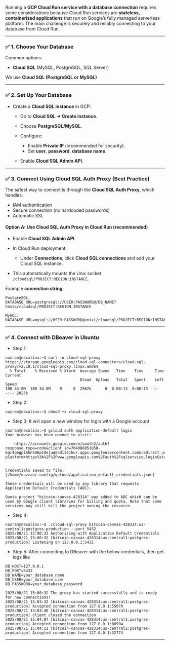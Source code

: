 Running a **GCP Cloud Run service with a database connection** requires some considerations because Cloud Run services are **stateless, containerized applications** that run on Google’s fully managed serverless platform. The main challenge is securely and reliably connecting to your database from Cloud Run.

---

### ✅ 1. **Choose Your Database**

Common options:

* **Cloud SQL** (MySQL, PostgreSQL, SQL Server)

We use **Cloud SQL (PostgreSQL or MySQL)**

---

### ✅ 2. **Set Up Your Database**

* Create a **Cloud SQL instance** in GCP:

  * Go to **Cloud SQL → Create instance**.
  * Choose **PostgreSQL/MySQL**.
  * Configure:

    * Enable **Private IP** (recommended for security).
    * Set **user**, **password**, **database name**.
  * Enable **Cloud SQL Admin API**.

---

### ✅ 3. **Connect Using Cloud SQL Auth Proxy (Best Practice)**

The safest way to connect is through the **Cloud SQL Auth Proxy**, which handles:

* IAM authentication
* Secure connection (no hardcoded passwords)
* Automatic SSL

#### **Option A: Use Cloud SQL Auth Proxy in Cloud Run (recommended)**

* Enable **Cloud SQL Admin API**.
* In Cloud Run deployment:

  * Under **Connections**, click **Cloud SQL connections** and add your Cloud SQL instance.
* This automatically mounts the Unix socket `/cloudsql/PROJECT:REGION:INSTANCE`.

Example **connection string**:

```
PostgreSQL:
DATABASE_URL=postgresql://USER:PASSWORD@/DB_NAME?host=/cloudsql/PROJECT:REGION:INSTANCE

MySQL:
DATABASE_URL=mysql://USER:PASSWORD@unix(/cloudsql/PROJECT:REGION:INSTANCE)/DB_NAME
```

---

### ✅ 4. **Connect with DBeaver in Ubuntu**

* Step 1:

```
nazran@naxalinx:~$ curl -o cloud-sql-proxy https://storage.googleapis.com/cloud-sql-connectors/cloud-sql-proxy/v2.18.1/cloud-sql-proxy.linux.amd64
  % Total    % Received % Xferd  Average Speed   Time    Time     Time  Current
                                 Dload  Upload   Total   Spent    Left  Speed
100 34.8M  100 34.8M    0     0  2562k      0  0:00:13  0:00:13 --:--:-- 2823k
```
* Step 2:
```
nazran@naxalinx:~$ chmod +x cloud-sql-proxy
```
* Step 3: It will open a new window for login with a Google account
```
nazran@naxalinx:~$ gcloud auth application-default login
Your browser has been opened to visit:

    https://accounts.google.com/o/oauth2/auth?response_type=code&client_id=764086051850-6qr4p6gpi6hn506pt8ejuq83di341hur.apps.googleusercontent.com&redirect_uri=http%3A%2F%2Flocalhost%3A8085%2F&scope=openid+https%3A%2F%2Fwww.googleapis.com%2Fauth%2Fuserinfo.email+https%3A%2F%2Fwww.googleapis.com%2Fauth%2Fcloud-platform+https%3A%2F%2Fwww.googleapis.com%2Fauth%2Fsqlservice.login&state=fBedcMR2qTJyuX0SGFNPhNVOZed2Ju&access_type=offline&code_challenge=KJDagC3yBae7kEygDGt5txeAcdbgjl0raH3BSWc1Nfg&code_challenge_method=S256


Credentials saved to file: [/home/nazran/.config/gcloud/application_default_credentials.json]

These credentials will be used by any library that requests Application Default Credentials (ADC).

Quota project "bitcoin-canvas-428314" was added to ADC which can be used by Google client libraries for billing and quota. Note that some services may still bill the project owning the resource.

```
* Step 4:
```
nazran@naxalinx:~$ ./cloud-sql-proxy bitcoin-canvas-428314:us-central1:postgres-production --port 5432
2025/08/21 15:00:32 Authorizing with Application Default Credentials
2025/08/21 15:00:32 [bitcoin-canvas-428314:us-central1:postgres-production] Listening on 127.0.0.1:5432
```
* Step 5: After connecting to DBeaver with the below credentials, then get logs like
```
DB_HOST=127.0.0.1
DB_PORT=5432
DB_NAME=your_database_name
DB_USER=your_database_user
DB_PASSWORD=your_database_password
```
```
2025/08/21 15:00:32 The proxy has started successfully and is ready for new connections!
2025/08/21 15:03:32 [bitcoin-canvas-428314:us-central1:postgres-production] Accepted connection from 127.0.0.1:55070
2025/08/21 15:03:40 [bitcoin-canvas-428314:us-central1:postgres-production] client closed the connection
2025/08/21 15:04:07 [bitcoin-canvas-428314:us-central1:postgres-production] Accepted connection from 127.0.0.1:60994
2025/08/21 15:04:11 [bitcoin-canvas-428314:us-central1:postgres-production] Accepted connection from 127.0.0.1:32774
```
---

